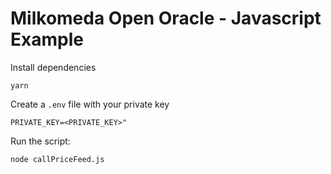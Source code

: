 # Milkomeda Open Oracle - Javascript Example

Install dependencies

```
yarn
```

Create a `.env` file with your private key

```
PRIVATE_KEY=<PRIVATE_KEY>"
```

Run the script:

```
node callPriceFeed.js
```